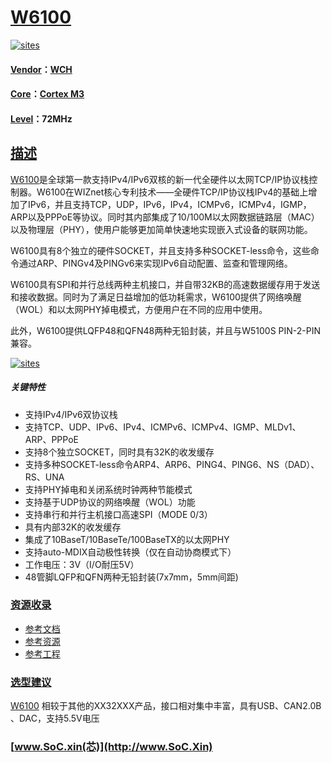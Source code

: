 ﻿# [W6100](https://github.com/SoCXin/W6100)

[![sites](http://182.61.61.133/link/resources/SoC.png)](http://www.SoC.Xin)

#### [Vendor](https://github.com/SoCXin/Vendor)：[WCH](http://www.wch.cn/)
#### [Core](https://github.com/SoCXin/Cortex)：[Cortex M3](https://github.com/SoCXin/CM3)
#### [Level](https://github.com/SoCXin/Level)：72MHz

## [描述](https://github.com/SoCXin/W6100/wiki)

[W6100](https://github.com/SoCXin/W6100)是全球第一款支持IPv4/IPv6双核的新一代全硬件以太网TCP/IP协议栈控制器。W6100在WIZnet核心专利技术——全硬件TCP/IP协议栈IPv4的基础上增加了IPv6，并且支持TCP，UDP，IPv6，IPv4，ICMPv6，ICMPv4，IGMP，ARP以及PPPoE等协议。同时其内部集成了10/100M以太网数据链路层（MAC）以及物理层（PHY），使用户能够更加简单快速地实现嵌入式设备的联网功能。

W6100具有8个独立的硬件SOCKET，并且支持多种SOCKET-less命令，这些命令通过ARP、PINGv4及PINGv6来实现IPv6自动配置、监查和管理网络。

W6100具有SPI和并行总线两种主机接口，并自带32KB的高速数据缓存用于发送和接收数据。同时为了满足日益增加的低功耗需求，W6100提供了网络唤醒（WOL）和以太网PHY掉电模式，方便用户在不同的应用中使用。

此外，W6100提供LQFP48和QFN48两种无铅封装，并且与W5100S PIN-2-PIN兼容。

[![sites](docs/W6100.png)](https://github.com/SoCXin/W6100)

##### 关键特性

* 支持IPv4/IPv6双协议栈
* 支持TCP、UDP、IPv6、IPv4、ICMPv6、ICMPv4、IGMP、MLDv1、ARP、PPPoE
* 支持8个独立SOCKET，同时具有32K的收发缓存
* 支持多种SOCKET-less命令ARP4、ARP6、PING4、PING6、NS（DAD）、RS、UNA
* 支持PHY掉电和关闭系统时钟两种节能模式
* 支持基于UDP协议的网络唤醒（WOL）功能
* 支持串行和并行主机接口高速SPI（MODE 0/3）
* 具有内部32K的收发缓存
* 集成了10BaseT/10BaseTe/100BaseTX的以太网PHY
* 支持auto-MDIX自动极性转换（仅在自动协商模式下）
* 工作电压：3V（I/O耐压5V）
* 48管脚LQFP和QFN两种无铅封装(7x7mm，5mm间距)

### [资源收录](https://github.com/SoCXin/W6100)

* [参考文档](docs/)
* [参考资源](src/)
* [参考工程](project/)

### [选型建议](https://github.com/SoCXin)

[W6100](https://github.com/SoCXin/W6100) 相较于其他的XX32XXX产品，接口相对集中丰富，具有USB、CAN2.0B 、DAC，支持5.5V电压

###  [www.SoC.xin(芯)](http://www.SoC.Xin)
